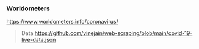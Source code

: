 ### Worldometers
https://www.worldometers.info/coronavirus/
> Data
https://github.com/vinejain/web-scraping/blob/main/covid-19-live-data.json
